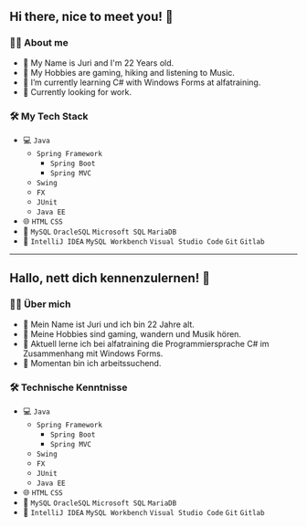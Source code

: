 ## Hi there, nice to meet you! 👋

### 🧑‍💼 About me

- 👦 My Name is Juri and I'm 22 Years old.
- 👾 My Hobbies are gaming, hiking and listening to Music.
- 🌱 I’m currently learning C# with Windows Forms at alfatraining.
- 💼 Currently looking for work.

### 🛠️ My Tech Stack

- 💻 `Java`
  - `Spring Framework`
    - `Spring Boot`
    - `Spring MVC`
  - `Swing`
  - `FX`
  - `JUnit`
  - `Java EE`
- 🌐 `HTML` `CSS`
- 💾 `MySQL` `OracleSQL` `Microsoft SQL` `MariaDB`
- 🔧 `IntelliJ IDEA` `MySQL Workbench` `Visual Studio Code` `Git` `Gitlab`

---

## Hallo, nett dich kennenzulernen! 👋

### 🧑‍💼 Über mich

- 👦 Mein Name ist Juri und ich bin 22 Jahre alt.
- 👾 Meine Hobbies sind gaming, wandern und Musik hören.
- 🌱 Aktuell lerne ich bei alfatraining die Programmiersprache C# im Zusammenhang mit Windows Forms.
- 💼 Momentan bin ich arbeitssuchend.

### 🛠️ Technische Kenntnisse

- 💻 `Java`
  - `Spring Framework`
    - `Spring Boot`
    - `Spring MVC`
  - `Swing`
  - `FX`
  - `JUnit`
  - `Java EE`
- 🌐 `HTML` `CSS`
- 💾 `MySQL` `OracleSQL` `Microsoft SQL` `MariaDB`
- 🔧 `IntelliJ IDEA` `MySQL Workbench` `Visual Studio Code` `Git` `Gitlab`

